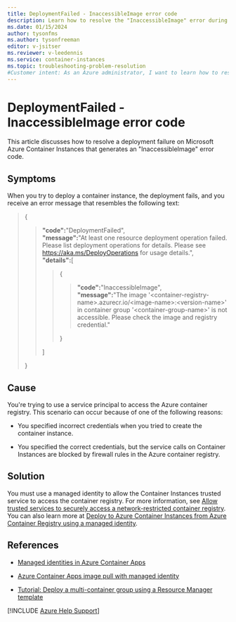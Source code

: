 ```yaml
---
title: DeploymentFailed - InaccessibleImage error code
description: Learn how to resolve the "InaccessibleImage" error during a deployment failure on Azure Container Instances.
ms.date: 01/15/2024
author: tysonfms
ms.author: tysonfreeman
editor: v-jsitser
ms.reviewer: v-leedennis
ms.service: container-instances
ms.topic: troubleshooting-problem-resolution
#Customer intent: As an Azure administrator, I want to learn how to resolve the "InaccessibleImage" error so that I can successfully deploy an image onto a container instance.
---
```

# DeploymentFailed - InaccessibleImage error code

This article discusses how to resolve a deployment failure on Microsoft Azure Container Instances that generates an "InaccessibleImage" error code.

## Symptoms

When you try to deploy a container instance, the deployment fails, and you receive an error message that resembles the following text:

> {
>
> > **"code":**"DeploymentFailed",  
> > **"message":**"At least one resource deployment operation failed. Please list deployment operations for details. Please see <https://aka.ms/DeployOperations> for usage details.",  
> > **"details":**\[
> >
> > > {
> > >
> > > > **"code":**"InaccessibleImage",  
> > > > **"message":**"The image '\<container-registry-name>.azurecr.io/\<image-name>:\<version-name>' in container group '\<container-group-name>' is not accessible. Please check the image and registry credential."
> > >
> > > }
> >
> > \]
>
> }

## Cause

You're trying to use a service principal to access the Azure container registry. This scenario can occur because of one of the following reasons:

- You specified incorrect credentials when you tried to create the container instance.

- You specified the correct credentials, but the service calls on Container Instances are blocked by firewall rules in the Azure container registry.

## Solution

You must use a managed identity to allow the Container Instances trusted service to access the container registry. For more information, see [Allow trusted services to securely access a network-restricted container registry](/azure/container-registry/allow-access-trusted-services#about-trusted-services). You can also learn more at [Deploy to Azure Container Instances from Azure Container Registry using a managed identity](/azure/container-instances/using-azure-container-registry-mi).

## References

- [Managed identities in Azure Container Apps](/azure/container-apps/managed-identity)

- [Azure Container Apps image pull with managed identity](/azure/container-apps/managed-identity-image-pull)

- [Tutorial: Deploy a multi-container group using a Resource Manager template](/azure/container-instances/container-instances-multi-container-group)

[!INCLUDE [Azure Help Support](../../includes/azure-help-support.md)]
